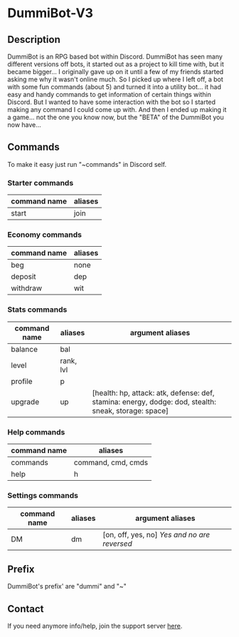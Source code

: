 # DummiBot-V3

## Description

DummiBot is an RPG based bot within Discord. DummiBot has seen many different versions off bots, it started out as a project to kill time with, but it became bigger...
I originally gave up on it until a few of my friends started asking me why it wasn't online much. So I picked up where I left off, a bot with some fun commands (about 5) and turned it into a utility bot... it had easy and handy commands to get information of certain things within Discord. But I wanted to have some interaction with the bot so I started making any command I could come up with. And then I ended up making it a game... not the one you know now, but the "BETA" of the DummiBot you now have...

## Commands

To make it easy just run "~commands" in Discord self.

### Starter commands

| command name | aliases |
| ------------ | ------- |
| start        | join    |

### Economy commands

| command name | aliases |
| ------------ | ------- |
| beg          | none    |
| deposit      | dep     |
| withdraw     | wit     |

### Stats commands

| command name | aliases   | argument aliases                                                                                     |
| ------------ | --------- | ---------------------------------------------------------------------------------------------------- |
| balance      | bal       |
| level        | rank, lvl |
| profile      | p         |
| upgrade      | up        | [health: hp, attack: atk, defense: def, stamina: energy, dodge: dod, stealth: sneak, storage: space] |

### Help commands

| command name | aliases            |
| ------------ | ------------------ |
| commands     | command, cmd, cmds |
| help         | h                  |

### Settings commands

| command name | aliases | argument aliases                             |
| ------------ | ------- | -------------------------------------------- |
| DM           | dm      | [on, off, yes, no] _Yes and no are reversed_ |

## Prefix

DummiBot's prefix' are "dummi" and "~"

## Contact

If you need anymore info/help, join the support server [here](https://discord.gg/DZJCyaU2RS).
